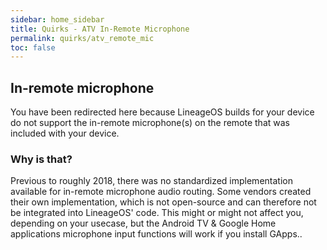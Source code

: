 ```yaml
---
sidebar: home_sidebar
title: Quirks - ATV In-Remote Microphone
permalink: quirks/atv_remote_mic
toc: false
---
```


## In-remote microphone

You have been redirected here because LineageOS builds for your device do not support the in-remote microphone(s) on the remote that was included with your device.

### Why is that?

Previous to roughly 2018, there was no standardized implementation available for in-remote microphone audio routing.
Some vendors created their own implementation, which is not open-source and can therefore not be integrated into LineageOS' code.
This might or might not affect you, depending on your usecase, but the Android TV & Google Home applications microphone input functions will work if you install GApps..
